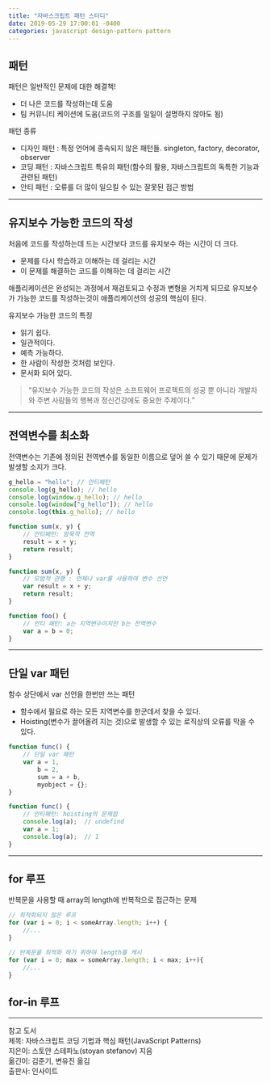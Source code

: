 ```yaml
---
title: "자바스크립트 패턴 스터디"
date: 2019-05-29 17:00:01 -0400
categories: javascript design-pattern pattern
---
```


## 패턴
패턴은 일반적인 문제에 대한 해결책!
- 더 나은 코드를 작성하는데 도움
- 팀 커뮤니티 케이션에 도움(코드의 구조를 일일이 설명하지 않아도 됨)

패턴 종류
- 디자인 패턴 : 특정 언어에 종속되지 않은 패턴들. singleton, factory, decorator, observer 
- 코딩 패턴 : 자바스크립트 특유의 패턴(함수의 활용, 자바스크립트의 독특한 기능과 관련된 패턴)
- 안티 패턴 : 오류를 더 많이 일으킬 수 있는 잘못된 접근 방법

---

## 유지보수 가능한 코드의 작성
처음에 코드를 작성하는데 드는 시간보다 코드를 유지보수 하는 시간이 더 크다.
- 문제를 다시 학습하고 이해하는 데 걸리는 시간
- 이 문제를 해결하는 코드를 이해하는 데 걸리는 시간

애플리케이션은 완성되는 과정에서 재검토되고 수정과 변형을 거치게 되므로 유지보수가 가능한 코드를 작성하는것이 애플리케이션의 성공의 핵심이 된다.

유지보수 가능한 코드의 특징
- 읽기 쉽다.
- 일관적이다.
- 예측 가능하다.
- 한 사람이 작성한 것처럼 보인다.
- 문서화 되어 있다.

><q>유지보수 가능한 코드의 작성은 소프트웨어 프로젝트의 성공 뿐 아니라 개발자와 주변 사람들의 행복과 정신건강에도 중요한 주제이다.</q>

---

## 전역변수를 최소화
전역변수는 기존에 정의된 전역변수를 동일한 이름으로 덮어 쓸 수 있기 때문에 문제가 발생할 소지가 크다.

```js
g_hello = "hello"; // 안티패턴
console.log(g_hello); // hello
console.log(window.g_hello); // hello
console.log(window["g_hello"]); // hello
console.log(this.g_hello); // hello
```

```js
function sum(x, y) {
    // 안티패턴: 암묵적 전역
    result = x + y;
    return result;
}
```

```js
function sum(x, y) {
    // 모범적 관행 : 언제나 var를 사용하여 변수 선언
    var result = x + y;
    return result;
}
```

```js
function foo() {
    // 안티 패턴: a는 지역변수이지만 b는 전역변수
    var a = b = 0;
}
```

---

## 단일 var 패턴
함수 상단에서 var 선언을 한번만 쓰는 패턴  
- 함수에서 필요로 하는 모든 지역변수를 한군데서 찾을 수 있다.
- Hoisting(변수가 끌어올려 지는 것)으로 발생할 수 있는 로직상의 오류를 막을 수 있다.

```js
function func() {
    // 단일 var 패턴
    var a = 1,
        b = 2,
        sum = a + b,
        myobject = {};
}
```

```js
function func() {
    // 안티패턴: hoisting의 문제점
    console.log(a);  // undefind
    var a = 1;       
    console.log(a);  // 1
}
```

---

## for 루프
반복문을 사용할 때 array의 length에 반복적으로 접근하는 문제

```js
// 최적회되지 않은 루프
for (var i = 0; i < someArray.length; i++) {
    //...
}
```

```js
// 반복문을 최적화 하기 위하여 length를 캐시
for (var i = 0; max = someArray.length; i < max; i++){
    //...
}
```

## for-in 루프 



--- 

참고 도서  
제목: 자바스크립트 코딩 기법과 핵심 패턴(JavaScript Patterns)  
지은이: 스토얀 스테파노(stoyan stefanov) 지음  
옮긴이: 김준기, 변유진 옮김  
출판사: 인사이트  